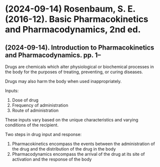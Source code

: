 # (2024-09-14) Rosenbaum, S. E. (2016-12). Basic Pharmacokinetics and Pharmacodynamics, 2nd ed.

## (2024-09-14). Introduction to Pharmacokinetics and Pharmacodynamics. pp. 1–

Drugs are chemicals which alter physiological or biochemical processes in the body for the purposes of treating, preventing, or curing diseases.

Drugs may also harm the body when used inappropriately.

Inputs:

1. Dose of drug
2. Frequency of administration
3. Route of administration

These inputs vary based on the unique characteristics and varying conditions of the recipient.

Two steps in drug input and response:

1. Pharmacokinetics encompass the events between the administration of the drug and the distribution of the drug in the body
2. Pharmacodynamics encompass the arrival of the drug at its site of activation and the response of the body
